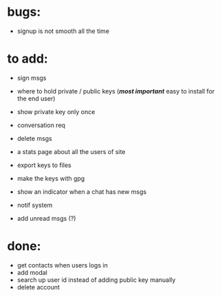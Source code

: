 # bugs:
- signup is not smooth all the time


# to add:

- sign msgs
- where to hold private / public keys (***most important*** easy to install for the end user)
 - show private key only once
- conversation req
- delete msgs

- a stats page about all the users of site
- export keys to files
- make the keys with gpg
- show an indicator when a chat has new msgs
- notif system
- add unread msgs (?)

# done:
- get contacts when users logs in 
- add modal
- search up user id instead of adding public key manually
- delete account

